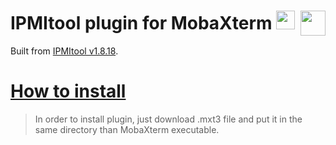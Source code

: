 # IPMItool plugin for MobaXterm <a href="https://github.com/zhubanRuban/ipmitool-mobaxterm-plugin/"><img height="30" src="https://camo.githubusercontent.com/7710b43d0476b6f6d4b4b2865e35c108f69991f3/68747470733a2f2f7777772e69636f6e66696e6465722e636f6d2f646174612f69636f6e732f6f637469636f6e732f313032342f6d61726b2d6769746875622d3235362e706e67"></a> <a href="https://mobaxterm.mobatek.net/" target="_blank"><img align="right" height="40" src="https://mobaxterm.mobatek.net/img/moba/xterm_logo.png"></a>
Built from [IPMItool v1.8.18](https://sourceforge.net/projects/ipmitool/files/ipmitool/1.8.18/).
# [How to install](https://mobaxterm.mobatek.net/plugins.html)
> In order to install plugin, just download .mxt3 file and put it in the same directory than MobaXterm executable.
